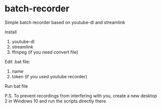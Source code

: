 # batch-recorder
Simple batch recorder based on youtube-dl and streamlink

Install
1. youtube-dl
2. streamlink
3. ffmpeg (if you need convert file)

Edit .bat file: 
1. name
2. token (if you used youtube recorder)

Run bat file

P.S. To prevent recordings from interfering with you, create a new desktop 2 in Windows 10 and run the scripts directly there
